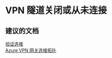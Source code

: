 <properties
    pageTitle="vpn tunnel is down or never connected"
    description="VPN 隧道关闭或从未连接"
    service="microsoft.network"
    resource="virtualnetworkgateways"
    authors="aashu"
    displayOrder=""
    selfHelpType="generic"
    supportTopicIds="32542251"
    resourceTags=""
    productPesIds="16094"
    cloudEnvironments="public"
/>


# VPN 隧道关闭或从未连接

## **建议的文档**
[验证连接](https://azure.microsoft.com/documentation/articles/vpn-gateway-multi-site/#7-verify-your-connections)<br>
[Azure VPN 网关连接拓扑](https://azure.microsoft.com/documentation/articles/vpn-gateway-topology/)



<!--HONumber=Jul16_HO4-->



